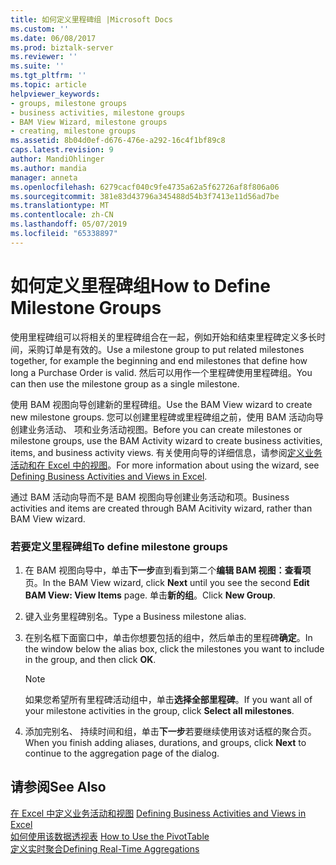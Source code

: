 ```yaml
---
title: 如何定义里程碑组 |Microsoft Docs
ms.custom: ''
ms.date: 06/08/2017
ms.prod: biztalk-server
ms.reviewer: ''
ms.suite: ''
ms.tgt_pltfrm: ''
ms.topic: article
helpviewer_keywords:
- groups, milestone groups
- business activities, milestone groups
- BAM View Wizard, milestone groups
- creating, milestone groups
ms.assetid: 8b04d0ef-d676-476e-a292-16c4f1bf89c8
caps.latest.revision: 9
author: MandiOhlinger
ms.author: mandia
manager: anneta
ms.openlocfilehash: 6279cacf040c9fe4735a62a5f62726af8f806a06
ms.sourcegitcommit: 381e83d43796a345488d54b3f7413e11d56ad7be
ms.translationtype: MT
ms.contentlocale: zh-CN
ms.lasthandoff: 05/07/2019
ms.locfileid: "65338897"
---
```

# <a name="how-to-define-milestone-groups"></a><span data-ttu-id="92750-102">如何定义里程碑组</span><span class="sxs-lookup"><span data-stu-id="92750-102">How to Define Milestone Groups</span></span>
<span data-ttu-id="92750-103">使用里程碑组可以将相关的里程碑组合在一起，例如开始和结束里程碑定义多长时间，采购订单是有效的。</span><span class="sxs-lookup"><span data-stu-id="92750-103">Use a milestone group to put related milestones together, for example the beginning and end milestones that define how long a Purchase Order is valid.</span></span> <span data-ttu-id="92750-104">然后可以用作一个里程碑使用里程碑组。</span><span class="sxs-lookup"><span data-stu-id="92750-104">You can then use the milestone group as a single milestone.</span></span>  
  
 <span data-ttu-id="92750-105">使用 BAM 视图向导创建新的里程碑组。</span><span class="sxs-lookup"><span data-stu-id="92750-105">Use the BAM View wizard to create new milestone groups.</span></span> <span data-ttu-id="92750-106">您可以创建里程碑或里程碑组之前，使用 BAM 活动向导创建业务活动、 项和业务活动视图。</span><span class="sxs-lookup"><span data-stu-id="92750-106">Before you can create milestones or milestone groups, use the BAM Activity wizard to create business activities, items, and business activity views.</span></span> <span data-ttu-id="92750-107">有关使用向导的详细信息，请参阅[定义业务活动和在 Excel 中的视图](../core/defining-business-activities-and-views-in-excel.md)。</span><span class="sxs-lookup"><span data-stu-id="92750-107">For more information about using the wizard, see [Defining Business Activities and Views in Excel](../core/defining-business-activities-and-views-in-excel.md).</span></span>  
  
 <span data-ttu-id="92750-108">通过 BAM 活动向导而不是 BAM 视图向导创建业务活动和项。</span><span class="sxs-lookup"><span data-stu-id="92750-108">Business activities and items are created through BAM Acitivity wizard, rather than BAM View wizard.</span></span>  
  
### <a name="to-define-milestone-groups"></a><span data-ttu-id="92750-109">若要定义里程碑组</span><span class="sxs-lookup"><span data-stu-id="92750-109">To define milestone groups</span></span>  
  
1.  <span data-ttu-id="92750-110">在 BAM 视图向导中，单击**下一步**直到看到第二个**编辑 BAM 视图：查看项**页。</span><span class="sxs-lookup"><span data-stu-id="92750-110">In the BAM View wizard, click **Next** until you see the second **Edit BAM View: View Items** page.</span></span> <span data-ttu-id="92750-111">单击**新的组**。</span><span class="sxs-lookup"><span data-stu-id="92750-111">Click **New Group**.</span></span>  
  
2.  <span data-ttu-id="92750-112">键入业务里程碑别名。</span><span class="sxs-lookup"><span data-stu-id="92750-112">Type a Business milestone alias.</span></span>  
  
3.  <span data-ttu-id="92750-113">在别名框下面窗口中，单击你想要包括的组中，然后单击的里程碑**确定**。</span><span class="sxs-lookup"><span data-stu-id="92750-113">In the window below the alias box, click the milestones you want to include in the group, and then click **OK**.</span></span>  
  
    > [!NOTE]
    >  <span data-ttu-id="92750-114">如果您希望所有里程碑活动组中，单击**选择全部里程碑**。</span><span class="sxs-lookup"><span data-stu-id="92750-114">If you want all of your milestone activities in the group, click **Select all milestones**.</span></span>  
  
4.  <span data-ttu-id="92750-115">添加完别名、 持续时间和组，单击**下一步**若要继续使用该对话框的聚合页。</span><span class="sxs-lookup"><span data-stu-id="92750-115">When you finish adding aliases, durations, and groups, click **Next** to continue to the aggregation page of the dialog.</span></span>  
  
## <a name="see-also"></a><span data-ttu-id="92750-116">请参阅</span><span class="sxs-lookup"><span data-stu-id="92750-116">See Also</span></span>  
 <span data-ttu-id="92750-117">[在 Excel 中定义业务活动和视图](../core/defining-business-activities-and-views-in-excel.md) </span><span class="sxs-lookup"><span data-stu-id="92750-117">[Defining Business Activities and Views in Excel](../core/defining-business-activities-and-views-in-excel.md) </span></span>  
 <span data-ttu-id="92750-118">[如何使用该数据透视表](../core/how-to-use-the-pivottable.md) </span><span class="sxs-lookup"><span data-stu-id="92750-118">[How to Use the PivotTable](../core/how-to-use-the-pivottable.md) </span></span>  
 [<span data-ttu-id="92750-119">定义实时聚合</span><span class="sxs-lookup"><span data-stu-id="92750-119">Defining Real-Time Aggregations</span></span>](../core/defining-real-time-aggregations.md)